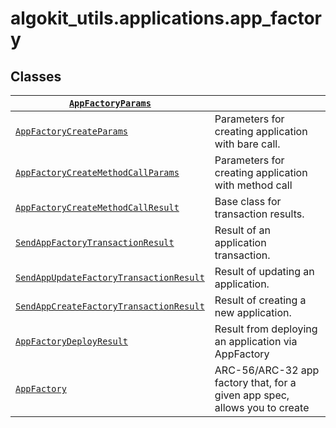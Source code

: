 # algokit_utils.applications.app_factory

## Classes

| [`AppFactoryParams`](AppFactoryParams.md#algokit_utils.applications.app_factory.AppFactoryParams)                                                                |                                                                            |
|------------------------------------------------------------------------------------------------------------------------------------------------------------------|----------------------------------------------------------------------------|
| [`AppFactoryCreateParams`](AppFactoryCreateParams.md#algokit_utils.applications.app_factory.AppFactoryCreateParams)                                              | Parameters for creating application with bare call.                        |
| [`AppFactoryCreateMethodCallParams`](AppFactoryCreateMethodCallParams.md#algokit_utils.applications.app_factory.AppFactoryCreateMethodCallParams)                | Parameters for creating application with method call                       |
| [`AppFactoryCreateMethodCallResult`](AppFactoryCreateMethodCallResult.md#algokit_utils.applications.app_factory.AppFactoryCreateMethodCallResult)                | Base class for transaction results.                                        |
| [`SendAppFactoryTransactionResult`](SendAppFactoryTransactionResult.md#algokit_utils.applications.app_factory.SendAppFactoryTransactionResult)                   | Result of an application transaction.                                      |
| [`SendAppUpdateFactoryTransactionResult`](SendAppUpdateFactoryTransactionResult.md#algokit_utils.applications.app_factory.SendAppUpdateFactoryTransactionResult) | Result of updating an application.                                         |
| [`SendAppCreateFactoryTransactionResult`](SendAppCreateFactoryTransactionResult.md#algokit_utils.applications.app_factory.SendAppCreateFactoryTransactionResult) | Result of creating a new application.                                      |
| [`AppFactoryDeployResult`](AppFactoryDeployResult.md#algokit_utils.applications.app_factory.AppFactoryDeployResult)                                              | Result from deploying an application via AppFactory                        |
| [`AppFactory`](AppFactory.md#algokit_utils.applications.app_factory.AppFactory)                                                                                  | ARC-56/ARC-32 app factory that, for a given app spec, allows you to create |

